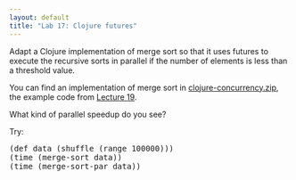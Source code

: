 ```yaml
---
layout: default
title: "Lab 17: Clojure futures"
---
```


Adapt a Clojure implementation of merge sort so that it uses futures to execute the recursive sorts in parallel if the number of elements is less than a threshold value.

You can find an implementation of merge sort in [clojure-concurrency.zip](../lectures/clojure-concurrency.zip), the example code from [Lecture 19](../lectures/lecture19.html).

What kind of parallel speedup do you see?

Try:

<pre>
(def data (shuffle (range 100000)))
(time (merge-sort data))
(time (merge-sort-par data))
</pre>
